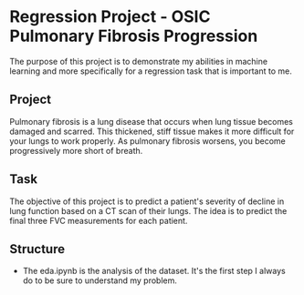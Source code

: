# Regression Project - OSIC Pulmonary Fibrosis Progression
The purpose of this project is to demonstrate my abilities in machine learning and more specifically for a regression task that is important to me.

## Project
Pulmonary fibrosis is a lung disease that occurs when lung tissue becomes damaged and scarred. This thickened, stiff tissue makes it more difficult for your lungs to work properly. As pulmonary fibrosis worsens, you become progressively more short of breath.

## Task
The objective of this project is to predict a patient's severity of decline in lung function based on a CT scan of their lungs. The idea is to predict the final three FVC measurements for each patient.

## Structure

* The eda.ipynb is the analysis of the dataset. It's the first step I always do to be sure to understand my problem.

